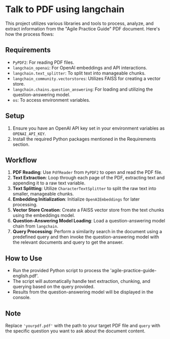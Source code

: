# Talk to PDF using langchain

This project utilizes various libraries and tools to process, analyze, and extract information from the "Agile Practice Guide" PDF document. Here's how the process flows:

## Requirements

- `PyPDF2`: For reading PDF files.
- `langchain_openai`: For OpenAI embeddings and API interactions.
- `langchain.text_splitter`: To split text into manageable chunks.
- `langchain_community.vectorstores`: Utilizes FAISS for creating a vector store.
- `langchain.chains.question_answering`: For loading and utilizing the question-answering model.
- `os`: To access environment variables.

## Setup

1. Ensure you have an OpenAI API key set in your environment variables as `OPENAI_API_KEY`.
2. Install the required Python packages mentioned in the Requirements section.

## Workflow

1. **PDF Reading**: Use `PdfReader` from `PyPDF2` to open and read the PDF file.
2. **Text Extraction**: Loop through each page of the PDF, extracting text and appending it to a raw text variable.
3. **Text Splitting**: Utilize `CharacterTextSplitter` to split the raw text into smaller, manageable chunks.
4. **Embedding Initialization**: Initialize `OpenAIEmbeddings` for later processing.
5. **Vector Store Creation**: Create a FAISS vector store from the text chunks using the embeddings model.
6. **Question-Answering Model Loading**: Load a question-answering model chain from `langchain`.
7. **Query Processing**: Perform a similarity search in the document using a predefined query and then invoke the question-answering model with the relevant documents and query to get the answer.

## How to Use

- Run the provided Python script to process the 'agile-practice-guide-english.pdf'.
- The script will automatically handle text extraction, chunking, and querying based on the query provided.
- Results from the question-answering model will be displayed in the console.

## Note

Replace `'yourpdf.pdf'` with the path to your target PDF file and `query` with the specific question you want to ask about the document content.
